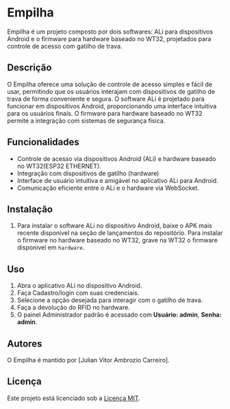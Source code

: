 # Empilha

Empilha é um projeto composto por dois softwares: ALi para dispositivos Android e o firmware para hardware baseado no WT32, projetados para controle de acesso com gatilho de trava.

## Descrição

O Empilha oferece uma solução de controle de acesso simples e fácil de usar, permitindo que os usuários interajam com dispositivos de gatilho de trava de forma conveniente e segura. O software ALi é projetado para funcionar em dispositivos Android, proporcionando uma interface intuitiva para os usuários finais. O firmware para hardware baseado no WT32 permite a integração com sistemas de segurança física.

## Funcionalidades

- Controle de acesso via dispositivos Android (ALi) e hardware baseado no WT32(ESP32 ETHERNET).
- Integração com dispositivos de gatilho (hardware)
- Interface de usuário intuitiva e amigável no aplicativo ALi para Android.
- Comunicação eficiente entre o ALi e o hardware via WebSocket.

## Instalação

1. Para instalar o software ALi no dispositivo Android, baixe o APK mais recente disponível na seção de lançamentos do repositório. Para instalar o firmware no hardware baseado no WT32, grave na WT32 o firmware disponivel em `hardware`.

## Uso

1. Abra o aplicativo ALi no dispositivo Android.
2. Faça Cadastro/login com suas credenciais.
3. Selecione a opção desejada para interagir com o gatilho de trava.
4. Faça a devolução do RFID no hardware.
5. O painel Administrador padrão é acessado com **Usuário: admin**, **Senha: admin**.

## Autores

O Empilha é mantido por [Julian Vitor Ambrozio Carreiro].

## Licença

Este projeto está licenciado sob a [Licença MIT](LICENSE).
